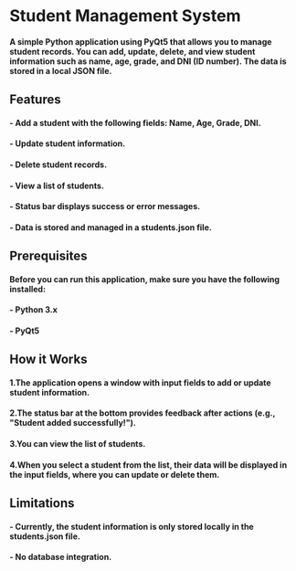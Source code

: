 #   Student Management System

####    A simple Python application using PyQt5 that allows you to manage student records. You can add, update, delete, and view student information such as name, age, grade, and DNI (ID number). The data is stored in a local JSON file.

##   Features
####    - Add a student with the following fields: Name, Age, Grade, DNI.
####    - Update student information.
####    - Delete student records.
####    - View a list of students.
####    - Status bar displays success or error messages.
####    - Data is stored and managed in a students.json file.

##   Prerequisites
####    Before you can run this application, make sure you have the following installed:
####    - Python 3.x
####    - PyQt5

## How it Works
#### 1.The application opens a window with input fields to add or update student information.
#### 2.The status bar at the bottom provides feedback after actions (e.g., "Student added successfully!").
#### 3.You can view the list of students.
#### 4.When you select a student from the list, their data will be displayed in the input fields, where you can update or delete them.

## Limitations
#### - Currently, the student information is only stored locally in the students.json file.
#### - No database integration.